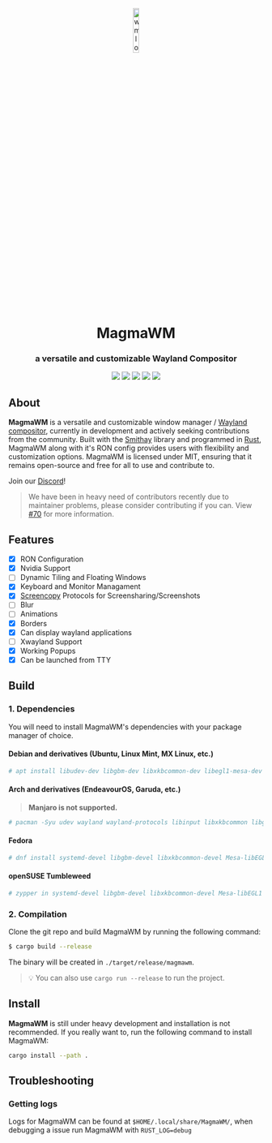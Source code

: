 <p align="center">
  <p align="center">
    <img src="https://repository-images.githubusercontent.com/635377565/a694ba10-40cb-4c7e-aec9-c3d44516e6c7" style="width: 15%;" alt="wmlogo"></img>
    <h1 align="center">MagmaWM</h1>
 <h3 align="center">a versatile and customizable Wayland Compositor</h3>
</p>
</p>
  <p align="center">
    <img src="https://img.shields.io/github/languages/top/magmawm/magmawm?style=for-the-badge"/>
    <img src="https://img.shields.io/github/commit-activity/m/magmawm/magmawm?style=for-the-badge"/>
    <img src="https://img.shields.io/github/issues/magmawm/magmawm?style=for-the-badge"/>
    <img src="https://img.shields.io/github/license/magmawm/magmawm?style=for-the-badge"/>
    <img src="https://img.shields.io/discord/1087402623646322748?style=for-the-badge"/>
  </p>

## About

**MagmaWM** is a versatile and customizable window manager / [Wayland compositor](https://wayland.freedesktop.org/), currently in development and actively seeking contributions from the community. Built with the [Smithay](https://github.com/Smithay/smithay) library and programmed in [Rust](https://www.rust-lang.org/), MagmaWM along with it's RON config provides users with flexibility and customization options. MagmaWM is licensed under MIT, ensuring that it remains open-source and free for all to use and contribute to.

Join our [Discord](https://discord.gg/VM8DkxaHfa)!

> We have been in heavy need of contributors recently due to maintainer problems, please consider contributing if you can.
> View [#70](https://github.com/MagmaWM/MagmaWM/issues/70) for more information.

## Features

- [x] RON Configuration
- [x] Nvidia Support
- [ ] Dynamic Tiling and Floating Windows
- [x] Keyboard and Monitor Managament
- [x] [Screencopy](https://wayland.app/protocols/wlr-screencopy-unstable-v1) Protocols for Screensharing/Screenshots
- [ ] Blur
- [ ] Animations
- [X] Borders
- [x] Can display wayland applications
- [ ] Xwayland Support
- [x] Working Popups
- [x] Can be launched from TTY

<!-- hello there -->

## Build

### 1. Dependencies
You will need to install MagmaWM's dependencies with your package manager of choice.

#### Debian and derivatives (Ubuntu, Linux Mint, MX Linux, etc.)
```bash
# apt install libudev-dev libgbm-dev libxkbcommon-dev libegl1-mesa-dev libwayland-dev libinput-dev libdbus-1-dev libsystemd-dev libseat-dev
```

#### Arch and derivatives (EndeavourOS, Garuda, etc.)
> **Manjaro is not supported.**
```bash
# pacman -Syu udev wayland wayland-protocols libinput libxkbcommon libglvnd seatd dbus-glib mesa
```

#### Fedora
```bash
# dnf install systemd-devel libgbm-devel libxkbcommon-devel Mesa-libEGL-devel wayland-devel libinput-devel dbus-glib-devel libseat-devel
```

#### openSUSE Tumbleweed
```bash
# zypper in systemd-devel libgbm-devel libxkbcommon-devel Mesa-libEGL1 wayland-devel libinput-devel libdbus-glib-1-3 seatd-devel
```

### 2. Compilation
Clone the git repo and build MagmaWM by running the following command:
```bash
$ cargo build --release
```
The binary will be created in `./target/release/magmawm`.
> 💡 You can also use `cargo run --release` to run the project.
## Install
**MagmaWM** is still under heavy development and installation is not recommended.
If you really want to, run the following command to install MagmaWM: 
```bash
cargo install --path .
```

## Troubleshooting

### Getting logs
Logs for MagmaWM can be found at `$HOME/.local/share/MagmaWM/`, when debugging a issue run MagmaWM with `RUST_LOG=debug`
